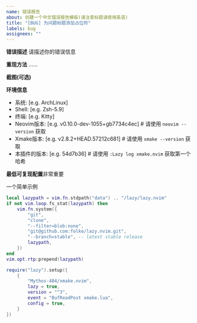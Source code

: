 ```yaml
---
name: 错误报告
about: 创建一个中文错误报告模板(请注意标题请使用英语)
title: "[BUG] 为问题标题添加占位符"
labels: bug
assignees: ""
---
```


**错误描述**
请描述你的错误信息

**重现方法**
......

**截图(可选)**

**环境信息**

- 系统: [e.g. ArchLinux]
- Shell: [e.g. Zsh-5.9]
- 终端: [e.g. Kitty]
- Neovim版本: [e.g. v0.10.0-dev-1055+gb7734c4ec] # 请使用 `neovim --version` 获取
- Xmake版本: [e.g. v2.8.2+HEAD.57212c681] # 请使用 `xmake --version` 获取
- 本插件的版本: [e.g. 54d7b36] # 请使用 `:Lazy log xmake.nvim` 获取第一个哈希

**最低可复现配置**非常重要

一个简单示例

```lua
local lazypath = vim.fn.stdpath("data") .. "/lazy/lazy.nvim"
if not vim.loop.fs_stat(lazypath) then
    vim.fn.system({
        "git",
        "clone",
        "--filter=blob:none",
        "git@github.com:folke/lazy.nvim.git",
        "--branch=stable", -- latest stable release
        lazypath,
    })
end
vim.opt.rtp:prepend(lazypath)

require("lazy").setup({
    {
        "Mythos-404/xmake.nvim",
        lazy = true,
        version = "^3",
        event = "BufReadPost xmake.lua",
        config = true,
    }
})
```
